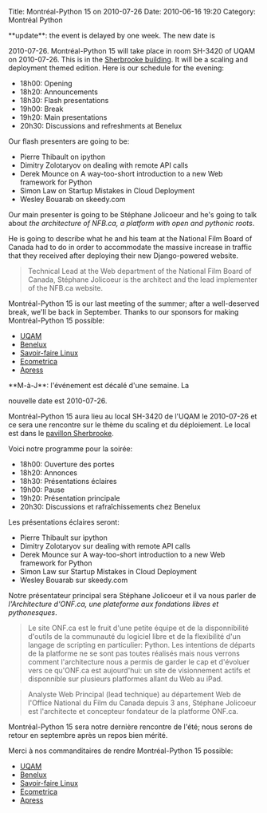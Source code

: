 Title: Montréal-Python 15 on 2010-07-26
Date: 2010-06-16 19:20
Category: Montréal Python

<!--:en-->**update**: the event is delayed by one week. The new date is
2010-07-26. Montréal-Python 15 will take place in room SH-3420 of UQAM
on 2010-07-26. This is in the [Sherbrooke building][]. It will be a
scaling and deployment themed edition. Here is our schedule for the
evening:

-   18h00: Opening
-   18h20: Announcements
-   18h30: Flash presentations
-   19h00: Break
-   19h20: Main presentations
-   20h30: Discussions and refreshments at Benelux

Our flash presenters are going to be:

-   Pierre Thibault on ipython
-   Dimitry Zolotaryov on dealing with remote API calls
-   Derek Mounce on A way-too-short introduction to a new Web framework
    for Python
-   Simon Law on Startup Mistakes in Cloud Deployment
-   Wesley Bouarab on skeedy.com

Our main presenter is going to be Stéphane Jolicoeur and he's going to
talk about *the architecture of NFB.ca, a platform with open and
pythonic roots*.

</p>
He is going to describe what he and his team at the National Film Board
of Canada had to do in order to accommodate the massive increase in
traffic that they received after deploying their new Django-powered
website.

> Technical Lead at the Web department of the National Film Board of
> Canada, Stéphane Jolicoeur is the architect and the lead implementer
> of the NFB.ca website.

Montréal-Python 15 is our last meeting of the summer; after a
well-deserved break, we'll be back in September. Thanks to our sponsors
for making Montréal-Python 15 possible:

-   [UQAM][]
-   [Benelux][]
-   [Savoir-faire Linux][]
-   [Ecometrica][]
-   [Apress][]

<!--:--><!--:fr-->**M-à-J**: l'événement est décalé d'une semaine. La
nouvelle date est 2010-07-26.

Montréal-Python 15 aura lieu au local SH-3420 de l'UQAM le 2010-07-26 et
ce sera une rencontre sur le thème du scaling et du déploiement. Le
local est dans le [pavillon Sherbrooke][Sherbrooke building].

Voici notre programme pour la soirée:

-   18h00: Ouverture des portes
-   18h20: Annonces
-   18h30: Présentations éclaires
-   19h00: Pause
-   19h20: Présentation principale
-   20h30: Discussions et rafraîchissements chez Benelux

Les présentations éclaires seront:

-   Pierre Thibault sur ipython
-   Dimitry Zolotaryov sur dealing with remote API calls
-   Derek Mounce sur A way-too-short introduction to a new Web framework
    for Python
-   Simon Law sur Startup Mistakes in Cloud Deployment
-   Wesley Bouarab sur skeedy.com

Notre présentateur principal sera Stéphane Jolicoeur et il va nous
parler de *l'Architecture d'ONF.ca, une plateforme aux fondations libres
et pythonesques*.

> Le site ONF.ca est le fruit d'une petite équipe et de la
> disponnibilité d'outils de la communauté du logiciel libre et de la
> flexibilité d'un langage de scripting en particulier: Python. Les
> intentions de départs de la platforme ne se sont pas toutes réalisés
> mais nous verrons comment l'architecture nous a permis de garder le
> cap et d'évoluer vers ce qu'ONF.ca est aujourd'hui: un site de
> visionnement actifs et disponnible sur plusieurs platformes allant du
> Web au iPad.

> Analyste Web Principal (lead technique) au département Web de l'Office
> National du Film du Canada depuis 3 ans, Stéphane Jolicoeur est
> l'architecte et concepteur fondateur de la platforme ONF.ca.

Montréal-Python 15 sera notre dernière rencontre de l'été; nous serons
de retour en septembre après un repos bien mérité.

Merci à nos commanditaires de rendre Montréal-Python 15 possible:

-   [UQAM][]
-   [Benelux][]
-   [Savoir-faire Linux][1]
-   [Ecometrica][2]
-   [Apress][]

<!--:-->

</p>

  [Sherbrooke building]: http://www.uqam.ca/campus/pavillons/sh.htm
  [UQAM]: http://uqam.ca
  [Benelux]: http://www.brasseriebenelux.com/
  [Savoir-faire Linux]: http://savoirfairelinux.com
  [Ecometrica]: http://ecometrica.ca
  [Apress]: http://apress.com/
  [1]: http://savoirfairelinux.com/
  [2]: http://ecometrica.ca/
